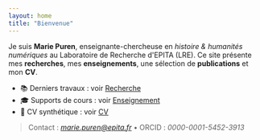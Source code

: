 ```yaml
---
layout: home
title: "Bienvenue"
---
```


Je suis **Marie Puren**, enseignante-chercheuse en *histoire & humanités numériques* au Laboratoire de Recherche d'EPITA (LRE).
Ce site présente mes **recherches**, mes **enseignements**, une sélection de **publications** et mon **CV**.

- 📚 Derniers travaux : voir [Recherche](/pages/recherche)
- 🎓 Supports de cours : voir [Enseignement](/pages/enseignement)
- 🧾 CV synthétique : voir [CV](/pages/cv)

> Contact : *marie.puren@epita.fr* • ORCID : *0000-0001-5452-3913*
